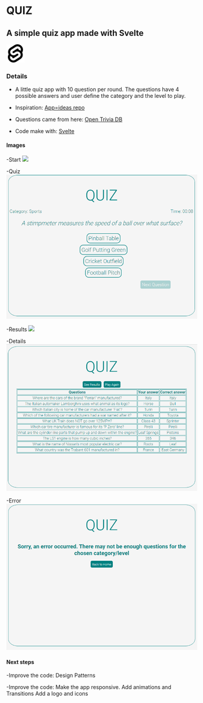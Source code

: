 # QUIZ

## A simple quiz app made with Svelte

![Badge](img/svelte.svg)

### Details

- A little quiz app with 10 question per round. The questions have 4 possible answers and user define the
  category and the level to play.  

- Inspiration: [App=ideas repo](https://github.com/florinpop17/app-ideas/blob/master/Projects/1-Beginner/Quiz-App.md)
- Questions came from here: [Open Trivia DB](https://opentdb.com/api_config.php)
- Code make with: [Svelte](https://svelte.dev/)

#### Images

-Start
![](img/start.pns)

-Quiz
![](img/quiz.png)

-Results
![](img/results.pmg)

-Details
![](img/details.png)

-Error
![](img/error.png)

#### Next steps

-Improve the code: Design Patterns

-Improve the code: Make the app responsive.
                   Add animations and Transitions
                   Add a logo and icons                 

